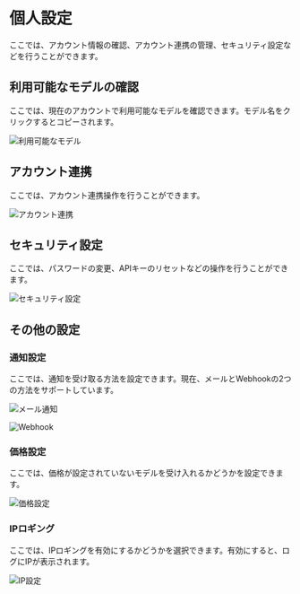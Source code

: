 # 個人設定

ここでは、アカウント情報の確認、アカウント連携の管理、セキュリティ設定などを行うことができます。

## 利用可能なモデルの確認

ここでは、現在のアカウントで利用可能なモデルを確認できます。モデル名をクリックするとコピーされます。

![利用可能なモデル](../../assets/guide/available-models.png)

## アカウント連携

ここでは、アカウント連携操作を行うことができます。

![アカウント連携](../../assets/guide/account-bind.png)

## セキュリティ設定

ここでは、パスワードの変更、APIキーのリセットなどの操作を行うことができます。

![セキュリティ設定](../../assets/guide/account-security.png)

## その他の設定

### 通知設定

ここでは、通知を受け取る方法を設定できます。現在、メールとWebhookの2つの方法をサポートしています。

![メール通知](../../assets/guide/account-notification-mail.png)

![Webhook](../../assets/guide/account-notification-webhook.png)

### 価格設定

ここでは、価格が設定されていないモデルを受け入れるかどうかを設定できます。

![価格設定](../../assets/guide/account-price.png)

### IPロギング

ここでは、IPロギングを有効にするかどうかを選択できます。有効にすると、ログにIPが表示されます。

![IP設定](../../assets/guide/account-ip-log.png)